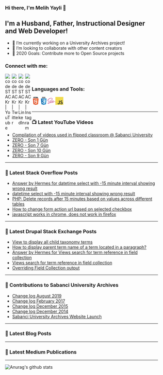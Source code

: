 ### Hi there, I'm Melih Yayli 👋

## I'm a Husband, Father, Instructional Designer and Web Developer!
- 🔭 I’m currently working on a University Archives project!<!-- - 🌱 I’m currently learning everything 🤣-->
- 👯 I’m looking to collaborate with other content creators
- 🥅 2020 Goals: Contribute more to Open Source projects

### Connect with me:

[<img align="left" alt="codeSTACKr | YouTube" width="22px" src="https://cdn.jsdelivr.net/npm/simple-icons@v3/icons/youtube.svg" />][youtube]
[<img align="left" alt="codeSTACKr | Twitter" width="22px" src="https://cdn.jsdelivr.net/npm/simple-icons@v3/icons/twitter.svg" />][twitter]
[<img align="left" alt="codeSTACKr | LinkedIn" width="22px" src="https://cdn.jsdelivr.net/npm/simple-icons@v3/icons/linkedin.svg" />][linkedin]
[<img align="left" alt="codeSTACKr | Instagram" width="22px" src="https://cdn.jsdelivr.net/npm/simple-icons@v3/icons/instagram.svg" />][instagram]

<br />

### Languages and Tools:

<!--[<img align="left" alt="Visual Studio Code" width="26px" src="https://raw.githubusercontent.com/github/explore/80688e429a7d4ef2fca1e82350fe8e3517d3494d/topics/visual-studio-code/visual-studio-code.png" />][webdevplaylist]-->
[<img align="left" alt="HTML5" width="26px" src="https://raw.githubusercontent.com/github/explore/80688e429a7d4ef2fca1e82350fe8e3517d3494d/topics/html/html.png" />][webdevplaylist]
[<img align="left" alt="CSS3" width="26px" src="https://raw.githubusercontent.com/github/explore/80688e429a7d4ef2fca1e82350fe8e3517d3494d/topics/css/css.png" />][cssplaylist]
[<img align="left" alt="Sass" width="26px" src="https://raw.githubusercontent.com/github/explore/80688e429a7d4ef2fca1e82350fe8e3517d3494d/topics/sass/sass.png" />][cssplaylist]
[<img align="left" alt="JavaScript" width="26px" src="https://raw.githubusercontent.com/github/explore/80688e429a7d4ef2fca1e82350fe8e3517d3494d/topics/javascript/javascript.png" />][jsplaylist]
<!--[<img align="left" alt="React" width="26px" src="https://raw.githubusercontent.com/github/explore/80688e429a7d4ef2fca1e82350fe8e3517d3494d/topics/react/react.png" />][reactplaylist]
[<img align="left" alt="Gatsby" width="26px" src="https://raw.githubusercontent.com/github/explore/e94815998e4e0713912fed477a1f346ec04c3da2/topics/gatsby/gatsby.png" />][webdevplaylist]
[<img align="left" alt="GraphQL" width="26px" src="https://raw.githubusercontent.com/github/explore/80688e429a7d4ef2fca1e82350fe8e3517d3494d/topics/graphql/graphql.png" />][webdevplaylist]
[<img align="left" alt="Node.js" width="26px" src="https://raw.githubusercontent.com/github/explore/80688e429a7d4ef2fca1e82350fe8e3517d3494d/topics/nodejs/nodejs.png" />][webdevplaylist]
[<img align="left" alt="Deno" width="26px" src="https://raw.githubusercontent.com/github/explore/361e2821e2dea67711cde99c9c40ed357061cf27/topics/deno/deno.png" />][webdevplaylist]
[<img align="left" alt="SQL" width="26px" src="https://raw.githubusercontent.com/github/explore/80688e429a7d4ef2fca1e82350fe8e3517d3494d/topics/sql/sql.png" />][webdevplaylist]
[<img align="left" alt="MySQL" width="26px" src="https://raw.githubusercontent.com/github/explore/80688e429a7d4ef2fca1e82350fe8e3517d3494d/topics/mysql/mysql.png" />][webdevplaylist]
[<img align="left" alt="MongoDB" width="26px" src="https://raw.githubusercontent.com/github/explore/80688e429a7d4ef2fca1e82350fe8e3517d3494d/topics/mongodb/mongodb.png" />][webdevplaylist]
[<img align="left" alt="Git" width="26px" src="https://raw.githubusercontent.com/github/explore/80688e429a7d4ef2fca1e82350fe8e3517d3494d/topics/git/git.png" />][webdevplaylist]
[<img align="left" alt="GitHub" width="26px" src="https://raw.githubusercontent.com/github/explore/78df643247d429f6cc873026c0622819ad797942/topics/github/github.png" />][webdevplaylist]
[<img align="left" alt="HTML5" width="26px" src="https://raw.githubusercontent.com/github/explore/80688e429a7d4ef2fca1e82350fe8e3517d3494d/topics/terminal/terminal.png" />][webdevplaylist]-->

<br />
<br />

---

### 📺 Latest YouTube Videos
<!-- YOUTUBE:START -->
- [Compilation of videos used in flipped classroom @ Sabanci University](https://www.youtube.com/watch?v=z38fQssQS6k)
- [ZERO - Son 1 Gün](https://www.youtube.com/watch?v=jqbDlGQwgHA)
- [ZERO - Son 7 Gün](https://www.youtube.com/watch?v=HQR0y6yH5yk)
- [ZERO - Son 10 Gün](https://www.youtube.com/watch?v=FAp_IEKSuwQ)
- [ZERO - Son 9 Gün](https://www.youtube.com/watch?v=6Gsz4w7KX7g)
<!-- YOUTUBE:END -->

---

### 📕 Latest Stack Overflow Posts
<!-- STACK:START -->
- [Answer by Hermes for datetime select with -15 minute interval showing wrong result](https://stackoverflow.com/questions/30567459/datetime-select-with-15-minute-interval-showing-wrong-result/30597401#30597401)
- [datetime select with -15 minute interval showing wrong result](https://stackoverflow.com/questions/30567459/datetime-select-with-15-minute-interval-showing-wrong-result)
- [PHP: Delete records after 15 minutes based on values across different tables](https://stackoverflow.com/questions/30438299/php-delete-records-after-15-minutes-based-on-values-across-different-tables)
- [How to change form action url based on selected checkbox](https://stackoverflow.com/questions/27311850/how-to-change-form-action-url-based-on-selected-checkbox)
- [javascript works in chrome, does not work in firefox](https://stackoverflow.com/questions/18364251/javascript-works-in-chrome-does-not-work-in-firefox)
<!-- STACK:END -->

---

### 📕 Latest Drupal Stack Exchange Posts
<!-- DRUPALSTACK:START -->
- [View to display all child taxonomy terms](https://drupal.stackexchange.com/questions/294766/view-to-display-all-child-taxonomy-terms)
- [How to display parent term name of a term located in a paragraph?](https://drupal.stackexchange.com/questions/292666/how-to-display-parent-term-name-of-a-term-located-in-a-paragraph)
- [Answer by Hermes for Views search for term reference in field collection](https://drupal.stackexchange.com/questions/222172/views-search-for-term-reference-in-field-collection/222468#222468)
- [Views search for term reference in field collection](https://drupal.stackexchange.com/questions/222172/views-search-for-term-reference-in-field-collection)
- [Overriding Field Collection output](https://drupal.stackexchange.com/questions/184309/overriding-field-collection-output)
<!-- DRUPALSTACK:END -->

---

### 📕 Contributions to Sabanci University Archives
<!-- SUARCH:START -->
- [Change log August 2019](https://sutok.sabanciuniv.edu/tr/content/change-log-august-2019)
- [Change log February 2017](https://sutok.sabanciuniv.edu/tr/content/change-log-february-2017)
- [Change log December 2015](https://sutok.sabanciuniv.edu/tr/content/change-log-december-2015)
- [Change log December 2014](https://sutok.sabanciuniv.edu/tr/content/change-log-december-2014)
- [Sabanci University Archives Website Launch](https://sutok.sabanciuniv.edu/tr/content/sabanci-university-archives-website-launch)
<!-- SUARCH:END -->

---

### 📕 Latest Blog Posts
<!-- BLOG-POST-LIST:START -->
<!-- BLOG-POST-LIST:END -->

---

### 📕 Latest Medium Publications
<!-- MEDIUM:START -->
<!-- MEDIUM:END -->

---

![Anurag's github stats](https://github-readme-stats.vercel.app/api?username=mlhyyl&show_icons=true&theme=vue)
<!-- <img align="left" alt="Melih Yayli's Github Stats" src="https://github-readme-stats.vercel.app/api?username=mlhyyl&show_icons=true&hide_border=true" /> -->

[website]: https://melihyayli.com
[twitter]: https://twitter.com/melihyayli
[youtube]: https://www.youtube.com/c/MelihYayl%C4%B1
[instagram]: https://instagram.com/melihyayli
[linkedin]: https://www.linkedin.com/in/melihyayli/
[webdevplaylist]: https://www.youtube.com/playlist?list=
[jsplaylist]: https://www.youtube.com/playlist?list=
[cssplaylist]: https://www.youtube.com/playlist?list=
[reactplaylist]: https://www.youtube.com/playlist?list=
